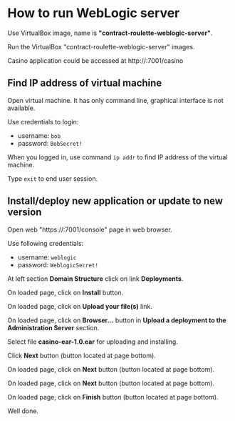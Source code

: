 # How to run WebLogic server

Use VirtualBox image, name is __"contract-roulette-weblogic-server"__.

Run the VirtualBox "contract-roulette-weblogic-server" images.

Casino application could be accessed at http://<VIRTUAL-MACHINE-IP>:7001/casino



## Find IP address of virtual machine

Open virtual machine. It has only command line, graphical interface is not available.

Use credentials to login:

- username: `bob`
- password: `BobSecret!`

When you logged in, use command `ip addr` to find IP address of the virtual machine.

Type `exit` to end user session.



## Install/deploy new application or update to new version

Open web "https://<VIRTUAL-MACHINE-IP>:7001/console" page in web browser.

Use following credentials:

- username: `weblogic`
- password: `WeblogicSecret!`

At left section __Domain Structure__ click on link __Deployments__.

On loaded page, click on __Install__ button.

On loaded page, click on __Upload your file(s)__ link.

On loaded page, click on __Browser...__ button in __Upload a deployment to the Administration Server__ section.

Select file __casino-ear-1.0.ear__ for uploading and installing.

Click __Next__ button (button located at page bottom).

On loaded page, click on __Next__ button (button located at page bottom).

On loaded page, click on __Next__ button (button located at page bottom).

On loaded page, click on __Finish__ button (button located at page bottom).

Well done.